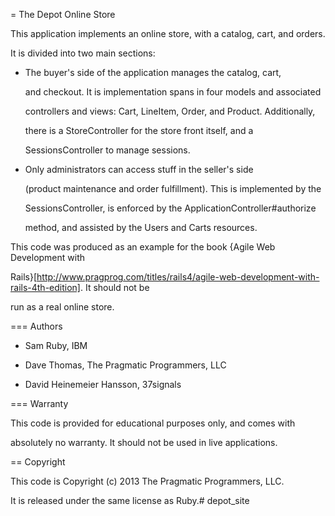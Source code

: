 = The Depot Online Store

 

This application implements an online store, with a catalog, cart, and orders.

 

It is divided into two main sections:

 

* The buyer's side of the application manages the catalog, cart, 

  and checkout. It is implementation spans in four models and associated

  controllers and views: Cart, LineItem, Order, and Product.  Additionally,

  there is a StoreController for the store front itself, and a

  SessionsController to manage sessions.

 

* Only administrators can access stuff in the seller's side

  (product maintenance and order fulfillment).  This is implemented by the

  SessionsController, is enforced by the ApplicationController#authorize

  method, and assisted by the Users and Carts resources.

 

This code was produced as an example for the book {Agile Web Development with

Rails}[http://www.pragprog.com/titles/rails4/agile-web-development-with-rails-4th-edition]. It should not be 

run as a real online store.

 

=== Authors

 

 * Sam Ruby, IBM

 * Dave Thomas, The Pragmatic Programmers, LLC

 * David Heinemeier Hansson, 37signals

 

=== Warranty

 

This code is provided for educational purposes only, and comes with 

absolutely no warranty. It should not be used in live applications.

 

== Copyright

 

This code is Copyright (c) 2013 The Pragmatic Programmers, LLC.

 

It is released under the same license as Ruby.# depot_site
